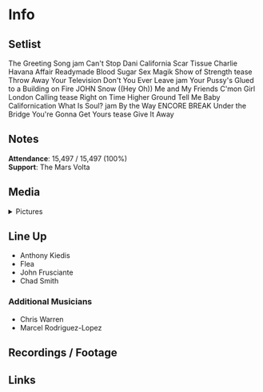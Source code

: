 # Info

## Setlist

The Greeting Song jam
Can't Stop
Dani California
Scar Tissue
Charlie
Havana Affair
Readymade
Blood Sugar Sex Magik
Show of Strength tease
Throw Away Your Television
Don't You Ever Leave jam
Your Pussy's Glued to a Building on Fire JOHN
Snow ((Hey Oh))
Me and My Friends
C'mon Girl
London Calling tease
Right on Time
Higher Ground
Tell Me Baby
Californication
What Is Soul? jam
By the Way
ENCORE BREAK
Under the Bridge
You're Gonna Get Yours tease
Give It Away

## Notes

**Attendance**: 15,497 / 15,497 (100%)
<br>
**Support**: The Mars Volta

## Media 

<details>
  <summary>Pictures</summary>
  <!--<img alt="Setlist" title="Setlist" src="_.jpg" height="200" />
  <img alt="Flyer" title="Flyer" src="_.jpg" height="200" />
  <img alt="Clipper" title="Clipper" src="_.jpg" height="200" />
  <img alt="Ticket" title="Ticket" src="_.jpg" height="200" />
  -->
</details>

## Line Up

* Anthony Kiedis
* Flea
* John Frusciante
* Chad Smith

### Additional Musicians

* Chris Warren  
* Marcel Rodriguez-Lopez

## Recordings / Footage

## Links